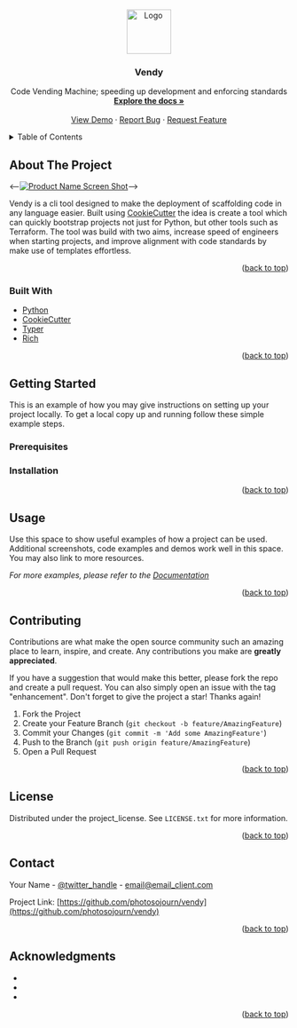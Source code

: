 <!-- Improved compatibility of back to top link: See: https://github.com/othneildrew/Best-README-Template/pull/73 -->
<a id="readme-top"></a>
<!--
*** Thanks for checking out the Best-README-Template. If you have a suggestion
*** that would make this better, please fork the repo and create a pull request
*** or simply open an issue with the tag "enhancement".
*** Don't forget to give the project a star!
*** Thanks again! Now go create something AMAZING! :D
-->



<!-- PROJECT SHIELDS -->
<!--
*** I'm using markdown "reference style" links for readability.
*** Reference links are enclosed in brackets [ ] instead of parentheses ( ).
*** See the bottom of this document for the declaration of the reference variables
*** for contributors-url, forks-url, etc. This is an optional, concise syntax you may use.
*** https://www.markdownguide.org/basic-syntax/#reference-style-links
-->
<!--[![Contributors][contributors-shield]][contributors-url]
[![Issues][issues-shield]][issues-url]
[![project_license][license-shield]][license-url]
-->



<!-- PROJECT LOGO -->
<br />
<div align="center">
  <a href="https://github.com/photosojourn/vendy">
    <img src="img/logo.png" alt="Logo" width="80" height="80">
  </a>

<h3 align="center">Vendy</h3>

  <p align="center">
    Code Vending Machine; speeding up development and enforcing standards
    <br />
    <a href="https://github.com/photosojourn/vendy"><strong>Explore the docs »</strong></a>
    <br />
    <br />
    <a href="https://github.com/photosojourn/vendy">View Demo</a>
    &middot;
    <a href="https://github.com/photosojourn/vendy/issues/new?labels=bug&template=bug-report---.md">Report Bug</a>
    &middot;
    <a href="https://github.com/photosojourn/vendy/issues/new?labels=enhancement&template=feature-request---.md">Request Feature</a>
  </p>
</div>



<!-- TABLE OF CONTENTS -->
<details>
  <summary>Table of Contents</summary>
  <ol>
    <li>
      <a href="#about-the-project">About The Project</a>
      <ul>
        <li><a href="#built-with">Built With</a></li>
      </ul>
    </li>
    <li>
      <a href="#getting-started">Getting Started</a>
      <ul>
        <li><a href="#prerequisites">Prerequisites</a></li>
        <li><a href="#installation">Installation</a></li>
      </ul>
    </li>
    <li><a href="#usage">Usage</a></li>
    <li><a href="#contributing">Contributing</a></li>
    <li><a href="#license">License</a></li>
    <li><a href="#contact">Contact</a></li>
    <li><a href="#acknowledgments">Acknowledgments</a></li>
  </ol>
</details>



<!-- ABOUT THE PROJECT -->
## About The Project

<--[![Product Name Screen Shot][product-screenshot]](https://example.com)-->

Vendy is a cli tool designed to make the deployment of scaffolding code in any language easier. Built using [CookieCutter](https://www.cookiecutter.io/) the idea is create a tool which can quickly bootstrap projects not just for Python, but other tools such as Terraform. The tool was build with two aims, increase speed of engineers when starting projects, and improve alignment with code standards by make use of templates effortless.

<p align="right">(<a href="#readme-top">back to top</a>)</p>



### Built With

* [Python][python-url]
* [CookieCutter](https://www.cookiecutter.io/)
* [Typer](https://typer.tiangolo.com/)
* [Rich](https://github.com/Textualize/rich)

<p align="right">(<a href="#readme-top">back to top</a>)</p>



<!-- GETTING STARTED -->
## Getting Started

This is an example of how you may give instructions on setting up your project locally.
To get a local copy up and running follow these simple example steps.

### Prerequisites


### Installation



<p align="right">(<a href="#readme-top">back to top</a>)</p>



<!-- USAGE EXAMPLES -->
## Usage

Use this space to show useful examples of how a project can be used. Additional screenshots, code examples and demos work well in this space. You may also link to more resources.

_For more examples, please refer to the [Documentation](https://example.com)_

<p align="right">(<a href="#readme-top">back to top</a>)</p>


<!-- CONTRIBUTING -->
## Contributing

Contributions are what make the open source community such an amazing place to learn, inspire, and create. Any contributions you make are **greatly appreciated**.

If you have a suggestion that would make this better, please fork the repo and create a pull request. You can also simply open an issue with the tag "enhancement".
Don't forget to give the project a star! Thanks again!

1. Fork the Project
2. Create your Feature Branch (`git checkout -b feature/AmazingFeature`)
3. Commit your Changes (`git commit -m 'Add some AmazingFeature'`)
4. Push to the Branch (`git push origin feature/AmazingFeature`)
5. Open a Pull Request

<p align="right">(<a href="#readme-top">back to top</a>)</p>

<!-- LICENSE -->
## License

Distributed under the project_license. See `LICENSE.txt` for more information.

<p align="right">(<a href="#readme-top">back to top</a>)</p>


<!-- CONTACT -->
## Contact

Your Name - [@twitter_handle](https://twitter.com/twitter_handle) - email@email_client.com

Project Link: [https://github.com/photosojourn/vendy](https://github.com/photosojourn/vendy)

<p align="right">(<a href="#readme-top">back to top</a>)</p>



<!-- ACKNOWLEDGMENTS -->
## Acknowledgments

* []()
* []()
* []()

<p align="right">(<a href="#readme-top">back to top</a>)</p>



<!-- MARKDOWN LINKS & IMAGES -->
<!-- https://www.markdownguide.org/basic-syntax/#reference-style-links -->
[contributors-shield]: https://img.shields.io/github/contributors/photosojourn/vendy.svg?style=for-the-badge
[contributors-url]: https://github.com/photosojourn/vendy/graphs/contributors
[forks-shield]: https://img.shields.io/github/forks/photosojourn/vendy.svg?style=for-the-badge
[forks-url]: https://github.com/photosojourn/vendy/network/members
[stars-shield]: https://img.shields.io/github/stars/photosojourn/vendy.svg?style=for-the-badge
[stars-url]: https://github.com/photosojourn/vendy/stargazers
[issues-shield]: https://img.shields.io/github/issues/photosojourn/vendy.svg?style=for-the-badge
[issues-url]: https://github.com/photosojourn/vendy/issues
[license-shield]: https://img.shields.io/github/license/photosojourn/vendy.svg?style=for-the-badge
[license-url]: https://github.com/photosojourn/vendy/blob/master/LICENSE
[linkedin-shield]: https://img.shields.io/badge/-LinkedIn-black.svg?style=for-the-badge&logo=linkedin&colorB=555
[linkedin-url]: https://linkedin.com/in/linkedin_username
[product-screenshot]: images/screenshot.png
[Next.js]: https://img.shields.io/badge/next.js-000000?style=for-the-badge&logo=nextdotjs&logoColor=white
[Next-url]: https://nextjs.org/
[React.js]: https://img.shields.io/badge/React-20232A?style=for-the-badge&logo=react&logoColor=61DAFB
[React-url]: https://reactjs.org/
[Vue.js]: https://img.shields.io/badge/Vue.js-35495E?style=for-the-badge&logo=vuedotjs&logoColor=4FC08D
[Vue-url]: https://vuejs.org/
[Angular.io]: https://img.shields.io/badge/Angular-DD0031?style=for-the-badge&logo=angular&logoColor=white
[Angular-url]: https://angular.io/
[Svelte.dev]: https://img.shields.io/badge/Svelte-4A4A55?style=for-the-badge&logo=svelte&logoColor=FF3E00
[Svelte-url]: https://svelte.dev/
[Laravel.com]: https://img.shields.io/badge/Laravel-FF2D20?style=for-the-badge&logo=laravel&logoColor=white
[Laravel-url]: https://laravel.com
[Bootstrap.com]: https://img.shields.io/badge/Bootstrap-563D7C?style=for-the-badge&logo=bootstrap&logoColor=white
[Bootstrap-url]: https://getbootstrap.com
[JQuery.com]: https://img.shields.io/badge/jQuery-0769AD?style=for-the-badge&logo=jquery&logoColor=white
[JQuery-url]: https://jquery.com
[Python.org]: https://img.shields.io/badge/python-3670A0?style=for-the-badge&logo=python&logoColor=ffdd54
[Python-url]: https://www.python.org
